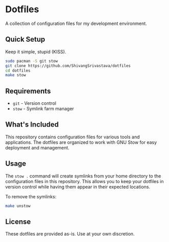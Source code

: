 # Dotfiles

A collection of configuration files for my development environment.

## Quick Setup

Keep it simple, stupid (KISS).

```bash
sudo pacman -S git stow
git clone https://github.com/ShivangSrivastava/dotfiles
cd dotfiles
make stow
```

## Requirements

- `git` - Version control
- `stow` - Symlink farm manager

## What's Included

This repository contains configuration files for various tools and applications. The dotfiles are organized to work with GNU Stow for easy deployment and management.

## Usage

The `stow .` command will create symlinks from your home directory to the configuration files in this repository. This allows you to keep your dotfiles in version control while having them appear in their expected locations.

To remove the symlinks:

```bash
make unstow
```

## License

These dotfiles are provided as-is. Use at your own discretion.
